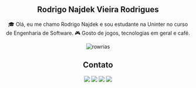 <div align="center"> 

## Rodrigo Najdek Vieira Rodrigues

</div>

<div align="center"> 
  
🎓 Olá, eu me chamo Rodrigo Najdek e sou estudante na Uninter no curso de Engenharia de Software.
🎮 Gosto de jogos, tecnologias em geral e café.

</div>

<div align="center">
  
![rowrias](https://github.com/Rowrias/Rowrias/assets/113151785/7917fed0-0f22-46a2-add7-592f511d60fa)

</div>

<div align="center"> 
  
## Contato

</div>

<div align="center"> 
  <a href = "mailto:rodrigo.najdek@gmail.com"><img src="https://img.shields.io/badge/-Gmail-%23333?style=for-the-badge&logo=gmail&logoColor=white" target="_blank"></a>
  <a href="https://www.linkedin.com/in/rodrigonajdek" target="_blank"><img src="https://img.shields.io/badge/-LinkedIn-%230077B5?style=for-the-badge&logo=linkedin&logoColor=white" target="_blank"></a> 
  <a href="https://discord.com/channels/@me/501205607416856577" target="_blank"><img src="https://img.shields.io/badge/Discord-7289DA?style=for-the-badge&logo=discord&logoColor=white" target="_blank"></a> 
  <a href="https://www.instagram.com/rodrigo_najdek/" target="_blank"><img src="https://img.shields.io/badge/-Instagram-%23E4405F?style=for-the-badge&logo=instagram&logoColor=white" target="_blank"></a>
</div>
